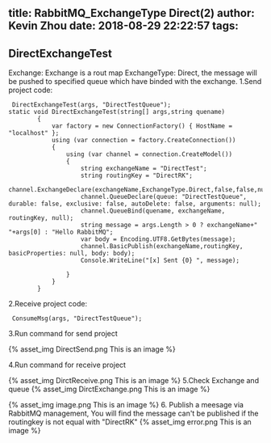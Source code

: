 title: RabbitMQ_ExchangeType Direct(2)
author: Kevin Zhou
date: 2018-08-29 22:22:57
tags:
---
## DirectExchangeTest
Exchange: Exchange is a rout map
ExchangeType: Direct, the message will be pushed to specified queue which have binded with the exchange.
1.Send project code:
```Csharp
 DirectExchangeTest(args, "DirectTestQueue");
static void DirectExchangeTest(string[] args,string quename)
        {
            var factory = new ConnectionFactory() { HostName = "localhost" };
            using (var connection = factory.CreateConnection())
            {
                using (var channel = connection.CreateModel())
                {
                    string exchangeName = "DirectTest";
                    string routingKey = "DirectRK";
                    channel.ExchangeDeclare(exchangeName,ExchangeType.Direct,false,false,null);
                    channel.QueueDeclare(queue: "DirectTestQueue", durable: false, exclusive: false, autoDelete: false, arguments: null);
                    channel.QueueBind(quename, exchangeName, routingKey, null);
                    string message = args.Length > 0 ? exchangeName+" "+args[0] : "Hello RabbitMQ";
                    var body = Encoding.UTF8.GetBytes(message);
                    channel.BasicPublish(exchangeName,routingKey, basicProperties: null, body: body);
                    Console.WriteLine("[x] Sent {0} ", message);

                }
            }
        }
  ```
 2.Receive project code:
 ```Csharp
  ConsumeMsg(args, "DirectTestQueue");
 ```
 <!--more-->
 3.Run command for send project
 
 {% asset_img DirectSend.png This is an image %}
 
 4.Run command for receive project
 
 
 {% asset_img DirctReceive.png This is an image %}
 5.Check Exchange and queue
  {% asset_img DirctExchange.png This is an image %}
 
 {% asset_img image.png This is an image %}
6. Publish a meesage via RabbitMQ management,  You will find the message can't be  published if the routingkey is not equal with "DirectRK"
{% asset_img error.png This is an image %}